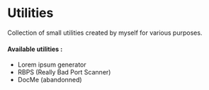 # Utilities
Collection of small utilities created by myself for various purposes.

#### Available utilities : 
- Lorem ipsum generator
- RBPS (Really Bad Port Scanner)
- DocMe (abandonned)
